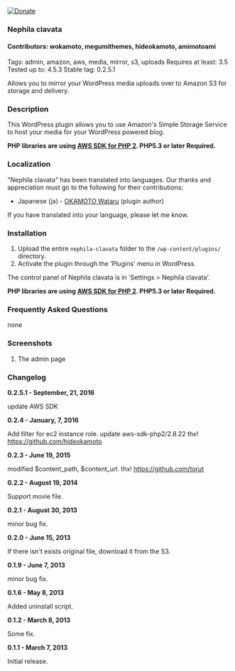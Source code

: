 [![Donate](https://img.shields.io/badge/Donate-PayPal-green.svg)](https://www.paypal.com/cgi-bin/webscr?cmd=_donations&business=9S8AJCY7XB8F4&lc=JP&item_name=WordPress%20Plugins&item_number=wp%2dplugins&currency_code=JPY&bn=PP%2dDonationsBF%3abtn_donate_SM%2egif%3aNonHosted)

### Nephila clavata

#### Contributors: wokamoto, megumithemes, hideokamoto, amimotoami

Tags: admin, amazon, aws, media, mirror, s3, uploads
Requires at least: 3.5
Tested up to: 4.5.3
Stable tag: 0.2.5.1

Allows you to mirror your WordPress media uploads over to Amazon S3 for storage and delivery.

### Description 

This WordPress plugin allows you to use Amazon's Simple Storage Service to host your media for your WordPress powered blog.

**PHP libraries are using [AWS SDK for PHP 2](http://aws.amazon.com/sdkforphp2/ "AWS SDK for PHP 2"). PHP5.3 or later Required.**

### Localization 
"Nephila clavata" has been translated into languages. Our thanks and appreciation must go to the following for their contributions:

* Japanese (ja) - [OKAMOTO Wataru](http://dogmap.jp/ "dogmap.jp") (plugin author)

If you have translated into your language, please let me know.

### Installation 

1. Upload the entire `nephila-clavata` folder to the `/wp-content/plugins/` directory.
2. Activate the plugin through the 'Plugins' menu in WordPress.

The control panel of Nephila clavata is in 'Settings > Nephila clavata'.

**PHP libraries are using [AWS SDK for PHP 2](http://aws.amazon.com/sdkforphp2/ "AWS SDK for PHP 2"). PHP5.3 or later Required.**

### Frequently Asked Questions

none

### Screenshots 

1. The admin page

### Changelog

**0.2.5.1 - September, 21, 2016**

update AWS SDK

**0.2.4 - January, 7, 2016**

Add filter for ec2 instance role.
update aws-sdk-php2/2.8.22
thx! https://github.com/hideokamoto

**0.2.3 - June 19, 2015**

modified $content_path, $content_url. thx! https://github.com/torut

**0.2.2 - August 19, 2014**

Support movie file.

**0.2.1 - August 30, 2013**

minor bug fix.

**0.2.0 - June 15, 2013**

If there isn't exists original file, download it from the S3.

**0.1.9 - June 7, 2013**

minor bug fix.

**0.1.6 - May 8, 2013**

Added uninstall script.

**0.1.2 - March 8, 2013**

Some fix.

**0.1.1 - March 7, 2013**

Initial release.
